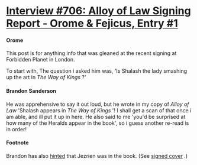 # [Interview #706: Alloy of Law Signing Report - Orome & Fejicus, Entry #1](https://www.theoryland.com/intvmain.php?i=706#1)

#### Orome

This post is for anything info that was gleaned at the recent signing at Forbidden Planet in London.

To start with, The question i asked him was, 'Is Shalash the lady smashing up the art in
*The Way of Kings*
?'

#### Brandon Sanderson

He was apprehensive to say it out loud, but he wrote in my copy of
*Alloy of Law*
'Shalash appears in
*The Way of Kings*
'! I shall get a scan of that once i am able, and ill put it up in here. He also said to me 'you'd be surprised at how many of the Heralds appear in the book', so i guess another re-read is in order!

#### Footnote

Brandon has also
[hinted](http://www.theoryland.com/vbulletin/showthread.php?t=4001)
that Jezrien was in the book. (See
[signed cover](http://i70.photobucket.com/albums/i111/Terez27/WOKtitlepage.jpg)
.)

